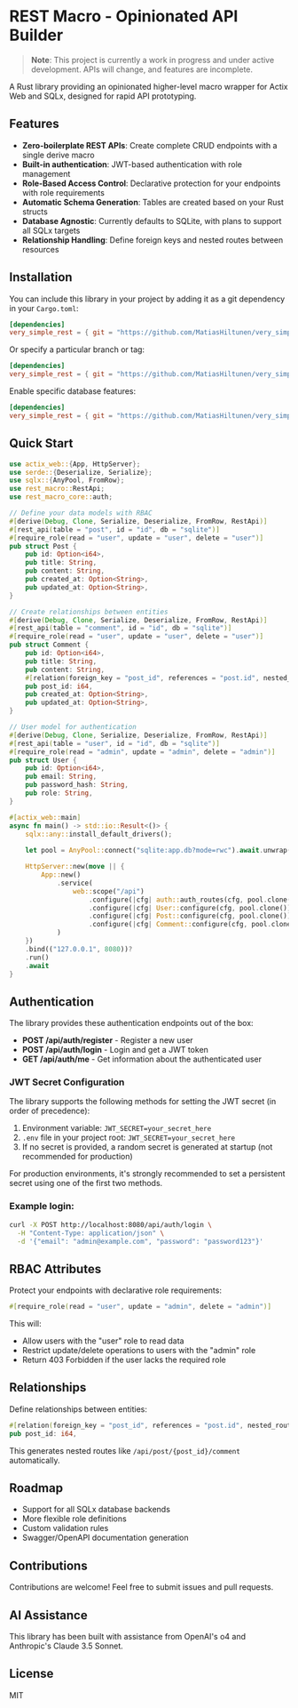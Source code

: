 # REST Macro - Opinionated API Builder

> **Note**: This project is currently a work in progress and under active development. APIs will change, and features are incomplete.

A Rust library providing an opinionated higher-level macro wrapper for Actix Web and SQLx, designed for rapid API prototyping.

## Features

- **Zero-boilerplate REST APIs**: Create complete CRUD endpoints with a single derive macro
- **Built-in authentication**: JWT-based authentication with role management
- **Role-Based Access Control**: Declarative protection for your endpoints with role requirements
- **Automatic Schema Generation**: Tables are created based on your Rust structs
- **Database Agnostic**: Currently defaults to SQLite, with plans to support all SQLx targets
- **Relationship Handling**: Define foreign keys and nested routes between resources

## Installation

You can include this library in your project by adding it as a git dependency in your `Cargo.toml`:

```toml
[dependencies]
very_simple_rest = { git = "https://github.com/MatiasHiltunen/very_simple_rest.git" }
```

Or specify a particular branch or tag:

```toml
[dependencies]
very_simple_rest = { git = "https://github.com/MatiasHiltunen/very_simple_rest.git", branch = "main" }
```

Enable specific database features:

```toml
[dependencies]
very_simple_rest = { git = "https://github.com/MatiasHiltunen/very_simple_rest.git", features = ["sqlite"] }
```

## Quick Start

```rust
use actix_web::{App, HttpServer};
use serde::{Deserialize, Serialize};
use sqlx::{AnyPool, FromRow};
use rest_macro::RestApi;
use rest_macro_core::auth;

// Define your data models with RBAC
#[derive(Debug, Clone, Serialize, Deserialize, FromRow, RestApi)]
#[rest_api(table = "post", id = "id", db = "sqlite")]
#[require_role(read = "user", update = "user", delete = "user")]
pub struct Post {
    pub id: Option<i64>,
    pub title: String,
    pub content: String,
    pub created_at: Option<String>,
    pub updated_at: Option<String>,
}

// Create relationships between entities
#[derive(Debug, Clone, Serialize, Deserialize, FromRow, RestApi)]
#[rest_api(table = "comment", id = "id", db = "sqlite")]
#[require_role(read = "user", update = "user", delete = "user")]
pub struct Comment {
    pub id: Option<i64>,
    pub title: String,
    pub content: String,
    #[relation(foreign_key = "post_id", references = "post.id", nested_route = "true")]
    pub post_id: i64,
    pub created_at: Option<String>,
    pub updated_at: Option<String>,
}

// User model for authentication
#[derive(Debug, Clone, Serialize, Deserialize, FromRow, RestApi)]
#[rest_api(table = "user", id = "id", db = "sqlite")]
#[require_role(read = "admin", update = "admin", delete = "admin")]
pub struct User {
    pub id: Option<i64>,
    pub email: String,
    pub password_hash: String,
    pub role: String,
}

#[actix_web::main]
async fn main() -> std::io::Result<()> {
    sqlx::any::install_default_drivers();
    
    let pool = AnyPool::connect("sqlite:app.db?mode=rwc").await.unwrap();

    HttpServer::new(move || {
        App::new()
            .service(
                web::scope("/api")
                    .configure(|cfg| auth::auth_routes(cfg, pool.clone()))
                    .configure(|cfg| User::configure(cfg, pool.clone()))
                    .configure(|cfg| Post::configure(cfg, pool.clone()))
                    .configure(|cfg| Comment::configure(cfg, pool.clone()))
            )
    })
    .bind(("127.0.0.1", 8080))?
    .run()
    .await
}
```

## Authentication

The library provides these authentication endpoints out of the box:

- **POST /api/auth/register** - Register a new user
- **POST /api/auth/login** - Login and get a JWT token
- **GET /api/auth/me** - Get information about the authenticated user

### JWT Secret Configuration

The library supports the following methods for setting the JWT secret (in order of precedence):

1. Environment variable: `JWT_SECRET=your_secret_here`
2. `.env` file in your project root: `JWT_SECRET=your_secret_here`
3. If no secret is provided, a random secret is generated at startup (not recommended for production)

For production environments, it's strongly recommended to set a persistent secret using one of the first two methods.

### Example login:

```bash
curl -X POST http://localhost:8080/api/auth/login \
  -H "Content-Type: application/json" \
  -d '{"email": "admin@example.com", "password": "password123"}'
```

## RBAC Attributes

Protect your endpoints with declarative role requirements:

```rust
#[require_role(read = "user", update = "admin", delete = "admin")]
```

This will:
- Allow users with the "user" role to read data
- Restrict update/delete operations to users with the "admin" role
- Return 403 Forbidden if the user lacks the required role

## Relationships

Define relationships between entities:

```rust
#[relation(foreign_key = "post_id", references = "post.id", nested_route = "true")]
pub post_id: i64,
```

This generates nested routes like `/api/post/{post_id}/comment` automatically.

## Roadmap

- Support for all SQLx database backends
- More flexible role definitions
- Custom validation rules
- Swagger/OpenAPI documentation generation

## Contributions

Contributions are welcome! Feel free to submit issues and pull requests.

## AI Assistance

This library has been built with assistance from OpenAI's o4 and Anthropic's Claude 3.5 Sonnet.

## License

MIT
